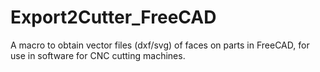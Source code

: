 # Export2Cutter_FreeCAD
A macro to obtain vector files (dxf/svg) of faces on parts in FreeCAD, for use in software for CNC cutting machines.
